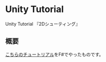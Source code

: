 # Unity Tutorial

Unity Tutorial 『2Dシューティング』

## 概要

[こちらのチュートリアル](https://unity3d.com/jp/learn/tutorials/projects/2d-shooting-game-jp)をF#でやったものです。
